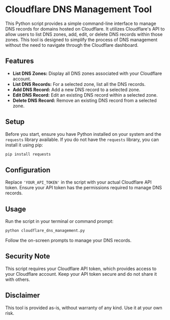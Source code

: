 
# Cloudflare DNS Management Tool

This Python script provides a simple command-line interface to manage DNS records for domains hosted on Cloudflare. It utilizes Cloudflare's API to allow users to list DNS zones, add, edit, or delete DNS records within those zones. This tool is designed to simplify the process of DNS management without the need to navigate through the Cloudflare dashboard.

## Features

- **List DNS Zones:** Display all DNS zones associated with your Cloudflare account.
- **List DNS Records:** For a selected zone, list all the DNS records.
- **Add DNS Record:** Add a new DNS record to a selected zone.
- **Edit DNS Record:** Edit an existing DNS record within a selected zone.
- **Delete DNS Record:** Remove an existing DNS record from a selected zone.

## Setup

Before you start, ensure you have Python installed on your system and the `requests` library available. If you do not have the `requests` library, you can install it using pip:

```bash
pip install requests
```

## Configuration

Replace `'YOUR_API_TOKEN'` in the script with your actual Cloudflare API token. Ensure your API token has the permissions required to manage DNS records.

## Usage

Run the script in your terminal or command prompt:

```bash
python cloudflare_dns_management.py
```

Follow the on-screen prompts to manage your DNS records.

## Security Note

This script requires your Cloudflare API token, which provides access to your Cloudflare account. Keep your API token secure and do not share it with others.

## Disclaimer

This tool is provided as-is, without warranty of any kind. Use it at your own risk.
